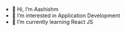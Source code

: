- 👋 Hi, I’m Aashishm
- 👀 I’m interested in Application Development
- 🌱 I’m currently learning React JS

